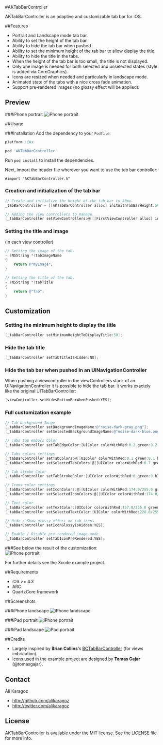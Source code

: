 #AKTabBarController

AKTabBarController is an adaptive and customizable tab bar for iOS.

##Features
- Portrait and Landscape mode tab bar.
- Ability to set the height of the tab bar.
- Ability to hide the tab bar when pushed.
- Ability to set the minimum height of the tab bar to allow display the title.
- Ability to hide the title in the tabs.
- When the height of the tab bar is too small, the title is not displayed.
- Only one image is needed for both selected and unselected states (style is added via CoreGraphics).
- Icons are resized when needed and particularly in landscape mode.
- Animated state of the tabs with a nice cross fade animation.
- Support pre-rendered images (no glossy effect will be applied).

## Preview
###iPhone portrait
![iPhone portrait](https://github.com/alikaragoz/AKTabBarController/raw/master/Screenshots/iphone-portrait.png)

##Usage

###Installation
Add the dependency to your `Podfile`:

```ruby
platform :ios

pod 'AKTabBarController'
```

Run `pod install` to install the dependencies.

Next, import the header file wherever you want to use the tab bar controller:

```objc
#import "AKTabBarController.h"
```

### Creation and initialization of the tab bar
``` objective-c  
// Create and initialize the height of the tab bar to 50px.
_tabBarController = [[AKTabBarController alloc] initWithTabBarHeight:50];

// Adding the view controllers to manage.
[_tabBarController setViewControllers:@[[[FirstViewController alloc] init], [[SecondViewController alloc] init], [[ThirdViewController alloc] init], [[FourthViewController alloc] init]]]];  
```

### Setting the title and image
(in each view controller)

``` objective-c
// Setting the image of the tab.
- (NSString *)tabImageName
{
	return @"myImage";
}

// Setting the title of the tab.
- (NSString *)tabTitle
{
	return @"Tab";
}
```
## Customization
### Setting the minimum height to display the title

``` objective-c  
[_tabBarController setMinimumHeightToDisplayTitle:50];
```

### Hide the tab title

``` objective-c  
[_tabBarController setTabTitleIsHidden:NO];
```
### Hide the tab bar when pushed in an UINavigationController
When pushing a viewcontroller in the viewControllers stack of an UINavigationController it is possible to hide the tab bar. It works exactely like the original UITabBarController:

``` objective-c
[viewController setHidesBottomBarWhenPushed:YES];
```
### Full customization example

``` objective-c
// Tab background Image
[_tabBarController setBackgroundImageName:@"noise-dark-gray.png"];
[_tabBarController setSelectedBackgroundImageName:@"noise-dark-blue.png"];

// Tabs top emboss Color
[_tabBarController setTabEdgeColor:[UIColor colorWithRed:0.2 green:0.2 blue:0.2 alpha:0.8]];

// Tabs colors settings
[_tabBarController setTabColors:@[[UIColor colorWithRed:0.1 green:0.1 blue:0.1 alpha:0.0], [UIColor colorWithRed:0.6 green:0.6 blue:0.6 alpha:1.0]]]; // MAX 2 Colors
[_tabBarController setSelectedTabColors:@[[UIColor colorWithRed:0.7 green:0.7 blue:0.7 alpha:1.0], [UIColor colorWithRed:1.0 green:1.0 blue:1.0 alpha:0.0]]]; // MAX 2 Colors

// Tab stroke Color
[_tabBarController setTabStrokeColor:[UIColor colorWithRed:0 green:0 blue:0 alpha:0]];

// Icons color settings
[_tabBarController setIconColors:@[[UIColor colorWithRed:174.0/255.0 green:174.0/255.0 blue:174.0/255.0 alpha:1], [UIColor colorWithRed:228.0/255.0 green:228.0/255.0 blue:228.0/255.0 alpha:1]]]; // MAX 2 Colors
[_tabBarController setSelectedIconColors:@[[UIColor colorWithRed:174.0/255.0 green:174.0/255.0 blue:174.0/255.0 alpha:1], [UIColor colorWithRed:228.0/255.0 green:228.0/255.0 blue:228.0/255.0 alpha:1]]]; // MAX 2 Colors

// Text color
[_tabBarController setTextColor:[UIColor colorWithRed:157.0/255.0 green:157.0/255.0 blue:157.0/255.0 alpha:1.0]];
[_tabBarController setSelectedTextColor:[UIColor colorWithRed:228.0/255.0 green:228.0/255.0 blue:228.0/255.0 alpha:1.0]];

// Hide / Show glossy effect on tab icons
[_tabBarController setIconGlossyIsHidden:YES];

// Enable / Disable pre-rendered image mode
[_tabBarController setTabIconPreRendered:YES];
```
###See below the result of the customization:  
![iPhone portrait](https://github.com/alikaragoz/AKTabBarController/raw/master/Screenshots/iphone-portrait-customized.png)

For further details see the Xcode example project.

##Requirements
- iOS >= 4.3
- ARC
- QuartzCore.framework

##Screenshots

###iPhone landscape
![iPhone landscape](https://github.com/alikaragoz/AKTabBarController/raw/master/Screenshots/iphone-landscape.png)

###iPad portrait
![iPhone portrait](https://github.com/alikaragoz/AKTabBarController/raw/master/Screenshots/ipad-portrait.png)

###iPad landscape
![iPad portrait](https://github.com/alikaragoz/AKTabBarController/raw/master/Screenshots/ipad-landscape.png)

##Credits
- Largely inspired by **Brian Collins**'s [BCTabBarController](https://github.com/briancollins/BCTabBarController) (for views imbrication).
- Icons used in the example project are designed by **Tomas Gajar** (@tomasgajar).

## Contact

Ali Karagoz

- http://github.com/alikaragoz
- http://twitter.com/alikaragoz

## License

AKTabBarController is available under the MIT license. See the LICENSE file for more info.
